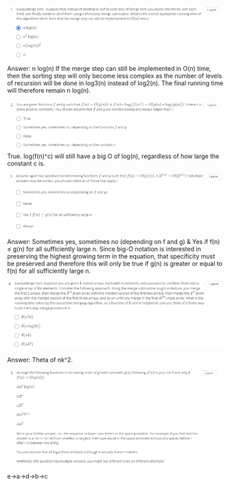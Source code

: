 ![q1.png](q1.png)
Answer: n log(n)
If the merge step can still be implemented in O(n) time, then the sorting step will only become less complex as the number of levels of recursion will be done in log3(n) instead of log2(n). The final running time will therefore remain n log(n).

![q2.png](q2.png)
True. log(f(n)^c) will still have a big O of log(n), regardless of how large the constant c is.

![q3.png](q3.png)

Answer: Sometimes yes, sometimes no (depending on f and g) & Yes if f(n) ≤ g(n) for all sufficiently large n. Since big-O notation is interested in preserving the highest growing term in the equation, that specificity must be preserved and therefore this will only be true if g(n) is greater or equal to f(n) for all sufficiently large n.

![q4.png](q4.png)

Answer: Theta of nk^2.

![q5.png](q5.png)

e->a->d->b->c